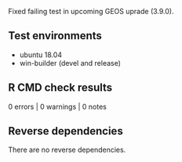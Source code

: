 
Fixed failing test in upcoming GEOS uprade (3.9.0). 

## Test environments

* ubuntu 18.04 
* win-builder (devel and release)

## R CMD check results

0 errors | 0 warnings | 0 notes


## Reverse dependencies

There are no reverse dependencies.



